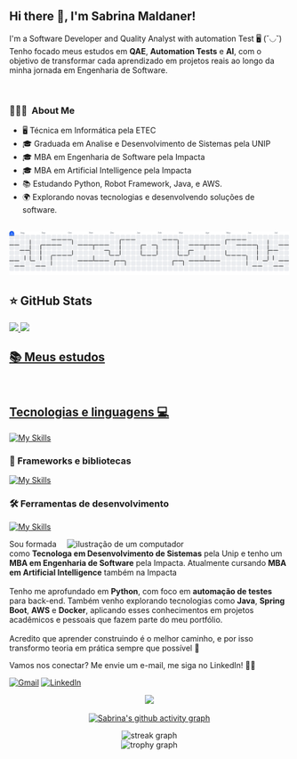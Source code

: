 <h2>Hi there 👋, I'm Sabrina Maldaner!</h2>
<p align="left">
  I'm a Software Developer and Quality Analyst with automation Test 🖥 (˘◡˘) <br>
 Tenho focado meus estudos em <strong>QAE</strong>, <strong>Automation Tests</strong> e <strong>AI</strong>, com o objetivo de transformar cada aprendizado em projetos reais ao longo da minha jornada em Engenharia de Software.
</p> <br>

### 👨🏻‍💻 &nbsp;About Me

- 🖥️ Técnica em Informática pela ETEC
- 🎓 Graduada em Analise e Desenvolvimento de Sistemas pela UNIP
- 🎓 MBA em Engenharia de Software pela Impacta
- 🎓 MBA em Artificial Intelligence pela Impacta
- 📚 Estudando Python, Robot Framework, Java, e AWS.
- 🌍 Explorando novas tecnologias e desenvolvendo soluções de software.

##
<picture>
  <source media="(prefers-color-scheme: dark)" srcset="https://raw.githubusercontent.com/maldaners/maldaners/output/pacman-contribution-graph-dark.svg">
  <source media="(prefers-color-scheme: light)" srcset="https://raw.githubusercontent.com/maldaners/maldaners/output/pacman-contribution-graph.svg">
  <img alt="pacman contribution graph" src="https://raw.githubusercontent.com/maldaners/maldaners/output/pacman-contribution-graph.svg">
</picture>


## ⭐ GitHub Stats
<a href="https://github.com/maldaners">
  <img height="180em" src="https://github-readme-stats.vercel.app/api?username=maldaners&show_icons=true&theme=radical&include_all_commits=true&count_private=true"/>
  <img height="180em" src="https://github-readme-stats.vercel.app/api/top-langs/?username=maldaners&layout=compact&langs_count=6&theme=radical"/>

## 📚 Meus estudos

<br>

## Tecnologias e linguagens 💻

[![My Skills](https://skillicons.dev/icons?i=html,css,js,java,docker,python)](https://skillicons.dev)

### 🚀 Frameworks e bibliotecas
[![My Skills](https://skillicons.dev/icons?i=robotframework)](https://skillicons.dev)

### 🛠️ Ferramentas de desenvolvimento
[![My Skills](https://skillicons.dev/icons?i=git,github,figma,vscode,postman,insomnia,aws)](https://skillicons.dev)



<img src="https://raw.githubusercontent.com/MicaelliMedeiros/micaellimedeiros/master/image/computer-illustration.png" alt="ilustração de um computador" min-width="400px" max-width="400px" width="400px" align="right">

<p align="left"> 
  Sou formada como <strong>Tecnologa em Desenvolvimento de Sistemas</strong> pela Unip e tenho um <strong>MBA em Engenharia de Software</strong> pela Impacta. Atualmente cursando <strong>MBA em Artificial Intelligence</strong> também na Impacta <br><br>
  Tenho me aprofundado em <strong>Python</strong>, com foco em <strong>automação de testes</strong> para back-end. Também venho explorando tecnologias como <strong>Java</strong>, <strong>Spring Boot</strong>, <strong>AWS</strong> e <strong>Docker</strong>, aplicando esses conhecimentos em projetos acadêmicos e pessoais que fazem parte do meu portfólio. <br><br>
  Acredito que aprender construindo é o melhor caminho, e por isso transformo teoria em prática sempre que possível 🚀
</p>



<p align="left">

</p>

<p align="left">
  Vamos nos conectar? Me envie um e-mail, me siga no LinkedIn! 💌✨
</p>

<p align="left">
  <a href="https://mail.google.com/mail/?view=cm&fs=1&to=saahms336@gmail.com" title="Gmail">
  <img src="https://img.shields.io/badge/-Gmail-FF0000?style=flat-square&labelColor=FF0000&logo=gmail&logoColor=white&link=LINK-DO-SEU-GMAIL" alt="Gmail"/></a>
  <a href="https://www.linkedin.com/in/sabrina-maldaner-5b87a1198/" title="LinkedIn">
  <img src="https://img.shields.io/badge/-Linkedin-0e76a8?style=flat-square&logo=Linkedin&logoColor=white&link=LINK-DO-SEU-LINKEDIN" alt="LinkedIn"/></a>


<div align="center">
  <img src="https://visitor-badge.laobi.icu/badge?page_id=maldaners.maldaners&left_color=darkviolet&right_color=orchid" width="80" />
</div>

<div align="center">
  
  [![Sabrina's github activity graph](https://github-readme-activity-graph.vercel.app/graph?username=maldaners&bg_color=0d1117&color=c535d0&line=d1056c&point=d1056c&area=true&area_color=d1056c&hide_border=true)](https://github.com/ashutosh00710/github-readme-activity-graph)

  <img src="https://streak-stats.demolab.com?user=maldaners&locale=pt-br&mode=weekly&theme=omni&hide_border=false&border_radius=5&date_format=M%20j%5B,%20Y%5D" height="156" alt="streak graph"  /> <br/>
  <img src="https://github-profile-trophy.vercel.app?username=maldaners&theme=omni&column=2&row=1&margin-w=5&margin-h=1&no-frame=false&no-bg=true" height="150" alt="trophy graph"  />
</div>

